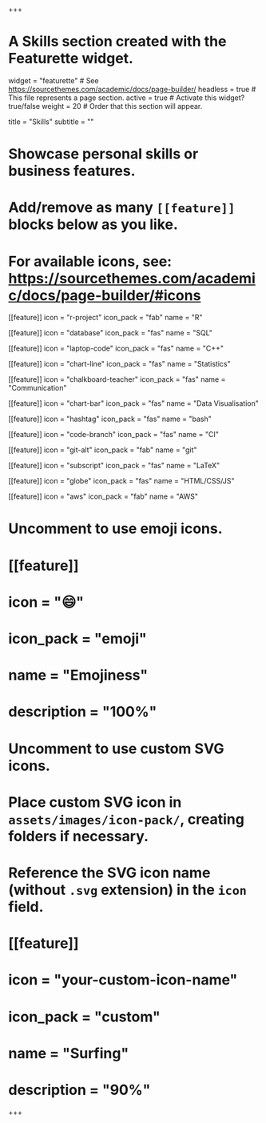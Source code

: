 +++
# A Skills section created with the Featurette widget.
widget = "featurette"  # See https://sourcethemes.com/academic/docs/page-builder/
headless = true  # This file represents a page section.
active = true  # Activate this widget? true/false
weight = 20  # Order that this section will appear.

title = "Skills"
subtitle = ""

# Showcase personal skills or business features.
# 
# Add/remove as many `[[feature]]` blocks below as you like.
# 
# For available icons, see: https://sourcethemes.com/academic/docs/page-builder/#icons

  
[[feature]]
  icon = "r-project"
  icon_pack = "fab"
  name = "R"
  
[[feature]]
  icon = "database"
  icon_pack = "fas"
  name = "SQL"
  
[[feature]]
  icon = "laptop-code"
  icon_pack = "fas"
  name = "C++"
  
  
[[feature]]
  icon = "chart-line"
  icon_pack = "fas"
  name = "Statistics" 
  
[[feature]]
  icon = "chalkboard-teacher"
  icon_pack = "fas"
  name = "Communication"
  
[[feature]]
  icon = "chart-bar"
  icon_pack = "fas"
  name = "Data Visualisation"
  
  
[[feature]]
  icon = "hashtag"
  icon_pack = "fas"
  name = "bash"
  
[[feature]]
  icon = "code-branch"
  icon_pack = "fas"
  name = "CI"
  
[[feature]]
  icon = "git-alt"
  icon_pack = "fab"
  name = "git"
  
  
[[feature]]
  icon = "subscript"
  icon_pack = "fas"
  name = "LaTeX"
  
[[feature]]
  icon = "globe"
  icon_pack = "fas"
  name = "HTML/CSS/JS"
  
[[feature]]
  icon = "aws"
  icon_pack = "fab"
  name = "AWS"

# Uncomment to use emoji icons.
# [[feature]]
#  icon = ":smile:"
#  icon_pack = "emoji"
#  name = "Emojiness"
#  description = "100%"  

# Uncomment to use custom SVG icons.
# Place custom SVG icon in `assets/images/icon-pack/`, creating folders if necessary.
# Reference the SVG icon name (without `.svg` extension) in the `icon` field.
# [[feature]]
#  icon = "your-custom-icon-name"
#  icon_pack = "custom"
#  name = "Surfing"
#  description = "90%"

+++
